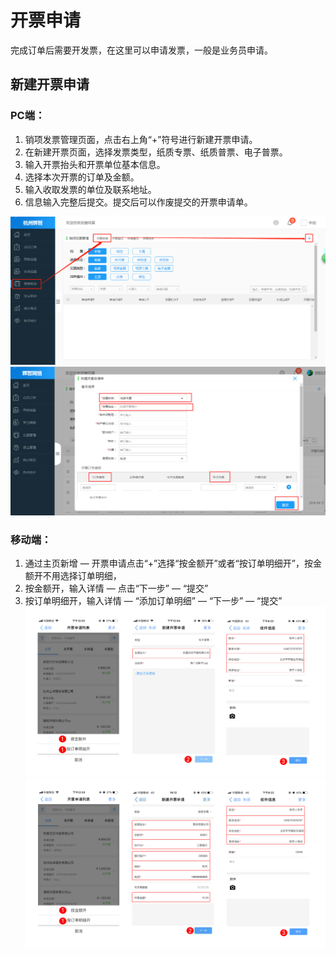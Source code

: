 # 开票申请

完成订单后需要开发票，在这里可以申请发票，一般是业务员申请。

## 新建开票申请

### PC端：

1. 销项发票管理页面，点击右上角“+”符号进行新建开票申请。
2. 在新建开票页面，选择发票类型，纸质专票、纸质普票、电子普票。
3. 输入开票抬头和开票单位基本信息。
4. 选择本次开票的订单及金额。
5. 输入收取发票的单位及联系地址。
6. 信息输入完整后提交。提交后可以作废提交的开票申请单。

![](/assets/开票申请.png)![](/assets/发票2.png)

### 移动端：

1. 通过主页新增  —  开票申请点击“+”选择“按金额开”或者“按订单明细开”，按金额开不用选择订单明细，
2. 按金额开，输入详情  —  点击“下一步” —  “提交”
3. 按订单明细开，输入详情  —  “添加订单明细”  —  “下一步”  —  “提交”![](/assets/按订单明细开.png)![](/assets/按金额开02.png)



